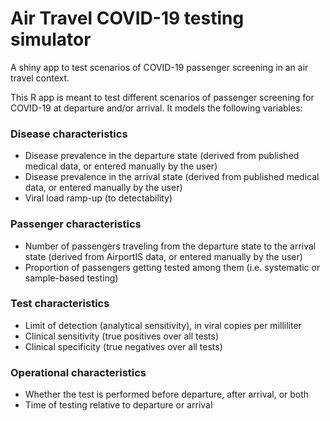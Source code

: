 # Air Travel COVID-19 testing simulator
A shiny app to test scenarios of COVID-19 passenger screening in an air travel context.

This R app is meant to test different scenarios of passenger screening for COVID-19 at departure and/or arrival. It models the following variables:

### Disease characteristics
- Disease prevalence in the departure state (derived from published medical data, or entered manually by the user)
- Disease prevalence in the arrival state (derived from published medical data, or entered manually by the user)
- Viral load ramp-up (to detectability)

### Passenger characteristics
- Number of passengers traveling from the departure state to the arrival state (derived from AirportIS data, or entered manually by the user)
- Proportion of passengers getting tested among them (i.e. systematic or sample-based testing)

### Test characteristics
- Limit of detection (analytical sensitivity), in viral copies per milliliter
- Clinical sensitivity (true positives over all tests)
- Clinical specificity (true negatives over all tests)

### Operational characteristics
- Whether the test is performed before departure, after arrival, or both
- Time of testing relative to departure or arrival